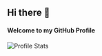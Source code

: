 ## Hi there 👋
#### Welcome to my GitHub Profile
![Profile Stats](https://github-readme-stats.vercel.app/api?username=shivamsingh25&&show_icons=true&title_color=ffffff&icon_color=bb2acf&text_color=daf7dc&bg_color=151515)
<!--
**shivamsingh25/shivamsingh25** is a ✨ _special_ ✨ repository because its `README.md` (this file) appears on your GitHub profile.

Here are some ideas to get you started:

- 🔭 I’m currently working on ...
- 🌱 I’m currently learning ...
- 👯 I’m looking to collaborate on ...
- 🤔 I’m looking for help with ...
- 💬 Ask me about ...
- 📫 How to reach me: ...
- 😄 Pronouns: ...
- ⚡ Fun fact: ...
-->
